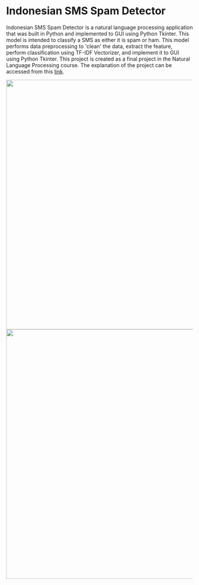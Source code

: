 # Indonesian SMS Spam Detector
Indonesian SMS Spam Detector is a natural language processing application that was built in Python and implemented to GUI using Python Tkinter. This model is intended to classify a SMS as either it is spam or ham. This model performs data preprocessing to 'clean' the data, extract the feature, perform classification using TF-IDF Vectorizer, and implement it to GUI using Python Tkinter. This project is created as a final project in the Natural Language Processing course. The explanation of the project can be accessed from this [link](https://nadyatyandra.notion.site/nadyatyandra/Indonesian-SMS-Spam-Detector-070d322a51f04dddb9b5e16386b0db03).

<img width="673" src="https://user-images.githubusercontent.com/84224607/221553268-8f4b25e6-4d80-4370-bb37-669ec0ad19de.jpg">
<img width="673" src="https://user-images.githubusercontent.com/84224607/221553301-897ff3ba-4332-48c3-9f94-2d6ca811d673.jpg">
